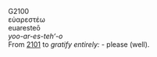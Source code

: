 <body>
  <p>G2100<br>  εὐαρεστέω  <br> euaresteō  <br><i>yoo-ar-es-teh‘-o </i><br>From <a href="g2101.htm">2101</a>  to <i>gratify</i> <i>entirely:</i> - please (well).<br></p>
 </body>
